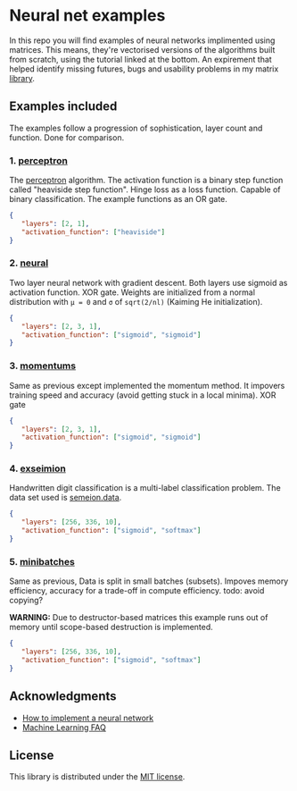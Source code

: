 # Neural net examples
In this repo  you will find examples of neural networks implimented using
matrices. This means, they're vectorised versions of the algorithms built
from scratch, using the tutorial linked at the bottom. An expirement that
helped identify missing futures, bugs and usability problems in my matrix
[library](https://github.com/b3liever/manu).

## Examples included
The examples follow a progression of sophistication, layer count and
function. Done for comparison.

### 1. [perceptron](perceptron.nim)
The [perceptron](https://en.wikipedia.org/wiki/Perceptron) algorithm.
The activation function is a binary step function called "heaviside step
function". Hinge loss as a loss function. Capable of binary
classification. The example functions as an OR gate.

```json
{
   "layers": [2, 1],
   "activation_function": ["heaviside"]
}
```

### 2. [neural](neural.nim)
Two layer neural network with gradient descent. Both layers use sigmoid as
activation function. XOR gate. Weights are initialized from a normal
distribution with ``μ = 0`` and ``σ`` of ``sqrt(2/nl)`` (Kaiming He initialization).

```json
{
   "layers": [2, 3, 1],
   "activation_function": ["sigmoid", "sigmoid"]
}
```

### 3. [momentums](momentums.nim)
Same as previous except implemented the momentum method. It impovers training
speed and accuracy (avoid getting stuck in a local minima). XOR gate

```json
{
   "layers": [2, 3, 1],
   "activation_function": ["sigmoid", "sigmoid"]
}
```

### 4. [exseimion](exseimion.nim)
Handwritten digit classification is a multi-label classification problem.
The data set used is [semeion.data](http://archive.ics.uci.edu/ml/machine-learning-databases/semeion/semeion.data).

```json
{
   "layers": [256, 336, 10],
   "activation_function": ["sigmoid", "softmax"]
}
```

### 5. [minibatches](minibatches.nim)
Same as previous, Data is split in small batches (subsets). Impoves memory
efficiency, accuracy for a trade-off in compute efficiency. todo: avoid copying?

**WARNING:** Due to destructor-based matrices this example runs out of memory
until scope-based destruction is implemented.

```json
{
   "layers": [256, 336, 10],
   "activation_function": ["sigmoid", "softmax"]
}
```

## Acknowledgments
- [How to implement a neural network](https://peterroelants.github.io/posts/neural-network-implementation-part01/)
- [Machine Learning FAQ](https://sebastianraschka.com/faq/index.html)

## License
This library is distributed under the [MIT license](LICENSE).
